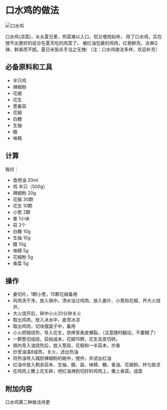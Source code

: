 # 口水鸡的做法


![口水鸡](https://user-images.githubusercontent.com/47787078/155281540-f7fda9bf-6ae2-43a7-90ea-b656fc2f148e.jpg)



口水鸡(凉菜)，炎炎夏日里，热菜难以入口，但又嗜肉如命，
除了口水鸡，实在想不出更好的适合在夏天吃的肉菜了。
被红油包裹的鸡肉，红艳鲜亮，冰爽Q弹，鲜美而不腻。夏日米饭杀手当之无愧!
（注：口水鸡做法多样，欢迎补充）

## 必备原料和工具


- 半只鸡
- 辣椒粉
- 花椒
- 花生
- 葱姜蒜
- 花椒
- 白糖
- 生抽
- 醋
- 味精
## 计算


每份：

- 食用油   20ml
- 鸡     半只（500g）         
- 辣椒粉   20g
- 花椒     30颗   
- 花生     10颗
- 小葱     2颗
- 姜       1小块
- 蒜       2个 
- 白糖     10g
- 生抽     10g
- 醋       10g
- 味精     5g
- 花椒粉   5g
- 香菜     5g
## 操作


- 姜切片，1颗小葱，15颗花椒备用
- 鸡肉洗干净，放入锅中，清水没过鸡肉，放入姜片、小葱和花椒，开大火烧开。
- 大火烧开后，转中小火20分钟关火
- 取出鸡肉，放入冰水中，直至冰凉
- 取出鸡肉，切块摆盘子中，备用
- 小火把锅烧热，导入花生，烘烤至表皮爆裂。（注意随时翻动，不要糊了）
- 一颗葱切成段，蒜拍成末，花椒15颗，花生去皮切碎。
- 锅内导入油烧热后，放入葱段，花椒和一半蒜末，炒香
- 炒至油温8成热，关火，滤出热油
- 将热油导入城防辣椒粉的碗中，搅拌，并滤出红油
- 红油中放入剩余蒜末、生抽、醋、盐、味精、糖、香油、花椒粉。拌匀放凉
- 在鸡肉上撒上花生碎，吧红油淋到切好的鸡肉上，撒上香菜。成盘


## 附加内容
口水鸡第二种做法待更



